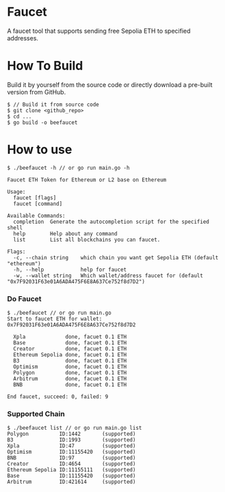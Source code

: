 # Faucet

A faucet tool that supports sending free Sepolia ETH to specified addresses.

# How To Build

Build it by yourself from the source code or directly download a pre-built version from GitHub.

```
$ // Build it from source code
$ git clone <github_repo>
$ cd ...
$ go build -o beefaucet
```

# How to use

```
$ ./beefaucet -h // or go run main.go -h

Faucet ETH Token for Ethereum or L2 base on Ethereum

Usage:
  faucet [flags]
  faucet [command]

Available Commands:
  completion  Generate the autocompletion script for the specified shell
  help        Help about any command
  list        List all blockchains you can faucet.

Flags:
  -c, --chain string    which chain you want get Sepolia ETH (default "ethereum")
  -h, --help            help for faucet
  -w, --wallet string   Which wallet/address faucet for (default "0x7F92031F63e01A6ADA475F6E8A637Ce752f8d7D2")

```

### Do Faucet

```
$ ./beefaucet // or go run main.go
Start to faucet ETH for wallet: 0x7F92031F63e01A6ADA475F6E8A637Ce752f8d7D2

  Xpla             done, facuet 0.1 ETH
  Base             done, facuet 0.1 ETH
  Creator          done, facuet 0.1 ETH
  Ethereum Sepolia done, facuet 0.1 ETH
  B3               done, facuet 0.1 ETH
  Optimism         done, facuet 0.1 ETH
  Polygon          done, facuet 0.1 ETH
  Arbitrum         done, facuet 0.1 ETH
  BNB              done, facuet 0.1 ETH

End faucet, succeed: 0, failed: 9
```

### Supported Chain

```
$ ./beefaucet list // or go run main.go list
Polygon          ID:1442       (supported)
B3               ID:1993       (supported)
Xpla             ID:47         (supported)
Optimism         ID:11155420   (supported)
BNB              ID:97         (supported)
Creator          ID:4654       (supported)
Ethereum Sepolia ID:11155111   (supported)
Base             ID:11155420   (supported)
Arbitrum         ID:421614     (supported)
```
